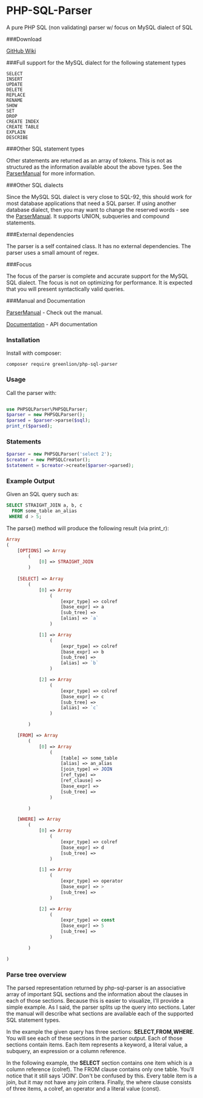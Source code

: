 PHP-SQL-Parser
==============

A pure PHP SQL (non validating) parser w/ focus on MySQL dialect of SQL


###Download

 [GitHub Wiki](https://github.com/greenlion/PHP-SQL-Parser/wiki/Downloads)<br>
    
###Full support for the MySQL dialect for the following statement types

    SELECT
    INSERT
    UPDATE
    DELETE
    REPLACE
    RENAME
    SHOW
    SET
    DROP
    CREATE INDEX
    CREATE TABLE
    EXPLAIN
    DESCRIBE

###Other SQL statement types

Other statements are returned as an array of tokens. This is not as structured as the information available about the above types. See the [ParserManual](https://github.com/greenlion/PHP-SQL-Parser/wiki/Parser-Manual) for more information.

###Other SQL dialects

Since the MySQL SQL dialect is very close to SQL-92, this should work for most database applications that need a SQL parser. If using another database dialect, then you may want to change the reserved words - see the [ParserManual](https://github.com/greenlion/PHP-SQL-Parser/wiki/Parser-Manual). It supports UNION, subqueries and compound statements.

###External dependencies

The parser is a self contained class. It has no external dependencies. The parser uses a small amount of regex.

###Focus

The focus of the parser is complete and accurate support for the MySQL SQL dialect. The focus is not on optimizing for performance. It is expected that you will present syntactically valid queries.

###Manual and Documentation

[ParserManual](https://github.com/greenlion/PHP-SQL-Parser/wiki/Parser-Manual) - Check out the manual.

[Documentation](https://rezonant.github.io/PHP-SQL-Parser/doc/class-PHPSQLParser.PHPSQLParser.html) - API documentation

### Installation

Install with composer:

```shell
composer require greenlion/php-sql-parser
```

### Usage

Call the parser with:

```php

use PHPSQLParser\PHPSQLParser;
$parser = new PHPSQLParser();
$parsed = $parser->parse($sql);
print_r($parsed);
```

### Statements

```php
$parser = new PHPSQLParser('select 2');
$creator = new PHPSQLCreator();
$statement = $creator->create($parser->parsed);
```

### Example Output

Given an SQL query such as:

```sql
SELECT STRAIGHT_JOIN a, b, c 
  FROM some_table an_alias
 WHERE d > 5;
```

The parse() method will produce the following result (via print_r):

```php
Array
( 
    [OPTIONS] => Array
        (
            [0] => STRAIGHT_JOIN
        )       
        
    [SELECT] => Array
        (
            [0] => Array
                (
                    [expr_type] => colref
                    [base_expr] => a
                    [sub_tree] => 
                    [alias] => `a`
                )

            [1] => Array
                (
                    [expr_type] => colref
                    [base_expr] => b
                    [sub_tree] => 
                    [alias] => `b`
                )

            [2] => Array
                (
                    [expr_type] => colref
                    [base_expr] => c
                    [sub_tree] => 
                    [alias] => `c`
                )

        )

    [FROM] => Array
        (
            [0] => Array
                (
                    [table] => some_table
                    [alias] => an_alias
                    [join_type] => JOIN
                    [ref_type] => 
                    [ref_clause] => 
                    [base_expr] => 
                    [sub_tree] => 
                )

        )

    [WHERE] => Array
        (
            [0] => Array
                (
                    [expr_type] => colref
                    [base_expr] => d
                    [sub_tree] => 
                )

            [1] => Array
                (
                    [expr_type] => operator
                    [base_expr] => >
                    [sub_tree] => 
                )

            [2] => Array
                (
                    [expr_type] => const
                    [base_expr] => 5
                    [sub_tree] => 
                )

        )

)
```

### Parse tree overview

The parsed representation returned by php-sql-parser is an associative array of important SQL sections and the information about the clauses in each of those sections. Because this is easier to visualize, I'll provide a simple example. As I said, the parser splits up the query into sections. Later the manual will describe what sections are available each of the supported SQL statement types.

In the example the given query has three sections: **SELECT,FROM,WHERE**. You will see each of these sections in the parser output. Each of those sections contain items. Each item represents a keyword, a literal value, a subquery, an expression or a column reference.

In the following example, the **SELECT** section contains one item which is a column reference (colref). The FROM clause contains only one table. You'll notice that it still says 'JOIN'. Don't be confused by this. Every table item is a join, but it may not have any join critera. Finally, the where clause consists of three items, a colref, an operator and a literal value (const).
